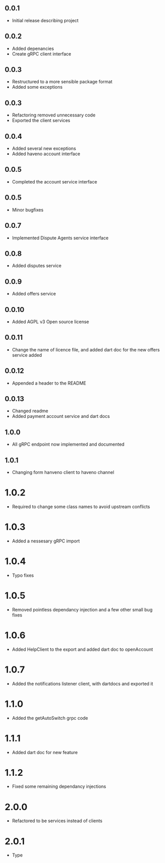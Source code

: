 ## 0.0.1

* Initial release describing project

## 0.0.2

* Added depenancies
* Create gRPC client interface

## 0.0.3

* Restructured to a more sensible package format
* Added some exceptions

## 0.0.3

* Refactoring removed unnecessary code
* Exported the client services 

## 0.0.4

* Added several new exceptions
* Added haveno account interface

## 0.0.5

* Completed the account service interface

## 0.0.5

* Minor bugfixes

## 0.0.7

* Implemented Dispute Agents service interface

## 0.0.8

* Added disputes service

## 0.0.9

* Added offers service 

## 0.0.10

* Added AGPL v3 Open source license

## 0.0.11

* Change the name of licence file, and added dart doc for the new offers service added

## 0.0.12

* Appended a header to the README

## 0.0.13

* Changed readme
* Added payment account service and dart docs

## 1.0.0

* All gRPC endpoint now implemented and documented

## 1.0.1

* Changing form hanveno client to haveno channel

# 1.0.2

* Required to change some class names to avoid upstream conflicts

# 1.0.3

* Added a nessesary gRPC import

# 1.0.4

* Typo fixes

# 1.0.5

* Removed pointless dependancy injection and a few other small bug fixes

# 1.0.6

* Added HelpClient to the export and added dart doc to openAccount

# 1.0.7

* Added the notifications listener client, with dartdocs and exported it

# 1.1.0

* Added the getAutoSwitch grpc code

# 1.1.1

* Added dart doc for new feature

# 1.1.2

* Fixed some remaining dependancy injections

# 2.0.0

* Refactored to be services instead of clients

# 2.0.1

* Type
